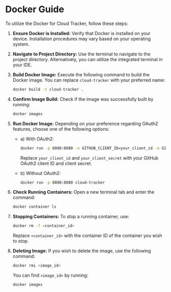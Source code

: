 # Docker Guide

To utilize the Docker for Cloud Tracker, follow these steps:

1. **Ensure Docker is Installed:** Verify that Docker is installed on your device. Installation procedures may vary based on your operating system.

2. **Navigate to Project Directory:** Use the terminal to navigate to the project directory. Alternatively, you can utilize the integrated terminal in your IDE.

3. **Build Docker Image:** Execute the following command to build the Docker image. You can replace `cloud-tracker` with your preferred name:
    ```bash
    docker build -t cloud-tracker .
    ```

4. **Confirm Image Build:** Check if the image was successfully built by running:
    ```bash
    docker images
    ```

5. **Run Docker Image:** Depending on your preference regarding OAuth2 features, choose one of the following options:
    - a) With OAuth2:
        ```bash
        docker run -p 8080:8080 -e GITHUB_CLIENT_ID=your_client_id -e GITHUB_CLIENT_SECRET=your_client_secret cloud-tracker
        ```
      Replace `your_client_id` and `your_client_secret` with your GitHub OAuth2 client ID and client secret.

    - b) Without OAuth2:
        ```bash
        docker run -p 8080:8080 cloud-tracker
        ```

6. **Check Running Containers:** Open a new terminal tab and enter the command:
    ```bash
    docker container ls
    ```

7. **Stopping Containers:** To stop a running container, use:
    ```bash
    docker rm -f <container_id>
    ```
   Replace `<container_id>` with the container ID of the container you wish to stop.

8. **Deleting Image:** If you wish to delete the image, use the following command:
    ```bash
    docker rmi <image_id>
    ```
   You can find `<image_id>` by running:
    ```bash
    docker images
    ```

